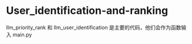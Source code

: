 # User_identification-and-ranking

llm_priority_rank 和 llm_user_identification 是主要的代码，他们会作为函数输入 main.py
